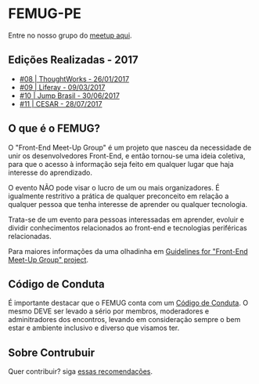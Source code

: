 # FEMUG-PE

Entre no nosso grupo do [meetup aqui](https://www.meetup.com/pt-BR/FEMUGPE-Recife/).

## Edições Realizadas - 2017

- [#08 | ThoughtWorks - 26/01/2017](edicoes/08.md)
- [#09 | Liferay - 09/03/2017](edicoes/09.md)
- [#10 | Jump Brasil - 30/06/2017](edicoes/10.md)
- [#11 | CESAR - 28/07/2017](edicoes/11.md)

## O que é o FEMUG?

O "Front-End Meet-Up Group" é um projeto que nasceu da necessidade de unir os desenvolvedores Front-End, e então tornou-se uma ideia coletiva, para que o acesso à informação seja feito em qualquer lugar que haja interesse do aprendizado.

O evento NÃO pode visar o lucro de um ou mais organizadores. É igualmente restritivo a prática de qualquer preconceito em relação a qualquer pessoa que tenha interesse de aprender ou qualquer tecnologia.

Trata-se de um evento para pessoas interessadas em aprender, evoluir e dividir conhecimentos relacionados ao front-end e tecnologias periféricas relacionadas.

Para maiores informações da uma olhadinha em [Guidelines for "Front-End Meet-Up Group" project](https://github.com/femug/femug).

## Código de Conduta

É importante destacar que o FEMUG conta com um [Código de Conduta](CODIGO-DE-CONDUTA.md). O mesmo DEVE ser levado a sério por membros, moderadores e adminitradores dos encontros, levando em consideração sempre o bem estar e ambiente inclusivo e diverso que visamos ter.

## Sobre Contrubuir

Quer contribuir? siga [essas recomendações](CONTRIBUTING.md).